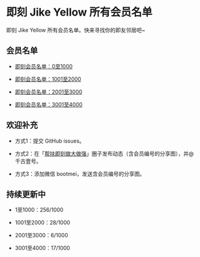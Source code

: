 # 即刻 Jike Yellow 所有会员名单

即刻 Jike Yellow 所有会员名单。快来寻找你的即友邻居吧~

## 会员名单

- [即刻会员名单：0至1000](./即刻会员名单：0至1000.md)

- [即刻会员名单：1001至2000](./即刻会员名单：1001至2000.md)

- [即刻会员名单：2001至3000](./即刻会员名单：2001至3000.md)

- [即刻会员名单：3001至4000](./即刻会员名单：3001至4000.md)


## 欢迎补充

- 方式1：提交 GitHub issues。

- 方式2：在「[帮扶即刻做大做强](https://web.okjike.com/topic/5665185bbab9191200b71460)」圈子发布动态（含会员编号的分享图），并@千古壹号。

- 方式3：添加微信 bootmei，发送含会员编号的分享图。


## 持续更新中

- 1至1000：256/1000

- 1001至2000：28/1000

- 2001至3000：6/1000

- 3001至4000：17/1000

